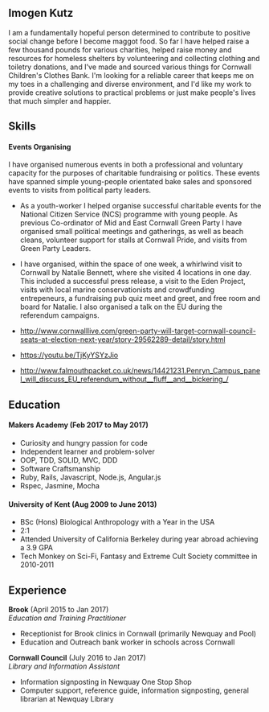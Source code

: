 ## Imogen Kutz

I am a fundamentally hopeful person determined to contribute to positive social change before I become maggot food. So far I have helped raise a few thousand pounds for various charities, helped raise money and resources for homeless shelters by volunteering and collecting clothing and toiletry donations, and I've made and sourced various things for Cornwall Children's Clothes Bank. I'm looking for a reliable career that keeps me on my toes in a challenging and diverse environment, and I'd like my work to provide creative solutions to practical problems or just make people's lives that much simpler and happier.

## Skills

#### Events Organising

I have organised numerous events in both a professional and voluntary capacity for the purposes of charitable fundraising or politics. These events have spanned simple young-people orientated bake sales and sponsored events to visits from political party leaders.

- As a youth-worker I helped organise successful charitable events for the National Citizen Service (NCS) programme with young people. As previous Co-ordinator of Mid and East Cornwall Green Party I have organised small political meetings and gatherings, as well as beach cleans, volunteer support for stalls at Cornwall Pride, and visits from Green Party Leaders. 

- I have organised, within the space of one week, a whirlwind visit to Cornwall by Natalie Bennett, where she visited 4 locations in one day. This included a successful press release, a visit to the Eden Project, visits with local marine conservationists and crowdfunding entrepeneurs, a fundraising pub quiz meet and greet, and free room and board for Natalie. I also organised a talk on the EU during the referendum campaigns.

- http://www.cornwalllive.com/green-party-will-target-cornwall-council-seats-at-election-next-year/story-29562289-detail/story.html
- https://youtu.be/TjKyYSYzJio 
- http://www.falmouthpacket.co.uk/news/14421231.Penryn_Campus_panel_will_discuss_EU_referendum_without__fluff__and__bickering_/

## Education

#### Makers Academy (Feb 2017 to May 2017)

- Curiosity and hungry passion for code
- Independent learner and problem-solver
- OOP, TDD, SOLID, MVC, DDD
- Software Craftsmanship
- Ruby, Rails, Javascript, Node.js, Angular.js
- Rspec, Jasmine, Mocha

#### University of Kent (Aug 2009 to June 2013)

- BSc (Hons) Biological Anthropology with a Year in the USA
- 2:1
- Attended University of California Berkeley during year abroad achieving a 3.9 GPA
- Tech Monkey on Sci-Fi, Fantasy and Extreme Cult Society committee in 2010-2011

## Experience

**Brook** (April 2015 to Jan 2017)    
*Education and Training Practitioner*
- Receptionist for Brook clinics in Cornwall (primarily Newquay and Pool)
- Education and Outreach bank worker in schools across Cornwall

**Cornwall Council** (July 2016 to Jan 2017)    
*Library and Information Assistant*
- Information signposting in Newquay One Stop Shop
- Computer support, reference guide, information signposting, general librarian at Newquay Library
